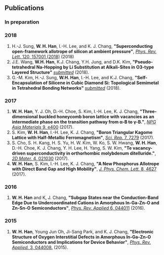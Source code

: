 ## Publications

### In preparation


### 2018

1.  H.-J. Sung, **W. H. Han**, I.-H. Lee, and K. J. Chang, **"Superconducting open-framework allotrope of silicon at ambient pressure"**, [*Phys. Rev. Lett.* 120, 157001 (2018)](http://kaist.ac.kr) (2018)
1.  J.E. Wang, **W.H. Han**, K.J. Chang, Y.H. Jung, and D.K. Kim, **"Pseudo-tetrahedral Na-Hopping by Li Substitution at Alkali-Sites in O3-type Layered Structure"** [*submitted*](http://kaist.ac.kr) (2018).
1.  G.-M. Kim, H.-J. Sung, **W.H. Han**, I.-H. Lee, and K.J. Chang, **"Self-Encapsulation of Silicene in Cubic Diamond Si: Topological Semimetal in Tetrahedral Bonding Networks"** [*submitted*](http://kaist.ac.kr) (2018). 

### 2017

1.  **W. H. Han**, Y. J. Oh, D.-H. Choe, S. Kim, I.-H. Lee, K. J. Chang, **"Three-dimensional buckled honeycomb boron lattice with vacancies as an intermediate phase on the transition pathway from α-B to γ-B."**, [*NPG Asia Materials* 9, e400](http://kaist.ac.kr) (2017).
1.  S. Kim, **W. H. Han**, I.-H. Lee, K. J. Chang, **"Boron Triangular Kagome Lattice with Half-Metallic Ferromagnetism"**, [*Sci. Rep.* 7, 7279](http://kaist.ac.kr) (2017).
1.  S. Cho, S. H. Kang, H. S. Yu, H. W. Kim, W. Ko, S. W. Hwang, **W. H. Han**, D.-H. Choe, K. J. Chang, Y. H. Lee, H. Yang, S. W. Kim, **"Te vacancy-driven superconductivity in orthorhombic molybdenum ditelluride."**, [*2D Mater.* 4, 021030](http://kaist.ac.kr) (2017).
1.  **W. H. Han**, S. Kim, I.-H. Lee, K. J. Chang, **"A New Phosphorus Allotrope with Direct Band Gap and High Mobility"**, [*J. Phys. Chem. Lett.* 8, 4627](http://kaist.ac.kr) (2017).

### 2016

1.  **W. H. Han** and K, J. Chang, **"Subgap States near the Conduction-Band Edge Due to Undercoordinated Cations in Amorphous In-Ga-Zn-O and Zn-Sn-O Semiconductors"**, [*Phys. Rev. Applied* 6, 044011](http://kaist.ac.kr) (2016).

### 2015

1.  **W. H. Han**, Young Jun Oh, Ji-Sang Park, and K. J. Chang, **"Electronic Structure of Oxygen Interstitial Defects in Amorphous In-Ga-Zn-O Semiconductors and Implications for Device Behavior"**, [*Phys. Rev. Applied.* 3, 044008.](http://kaist.ac.kr) (2015).

